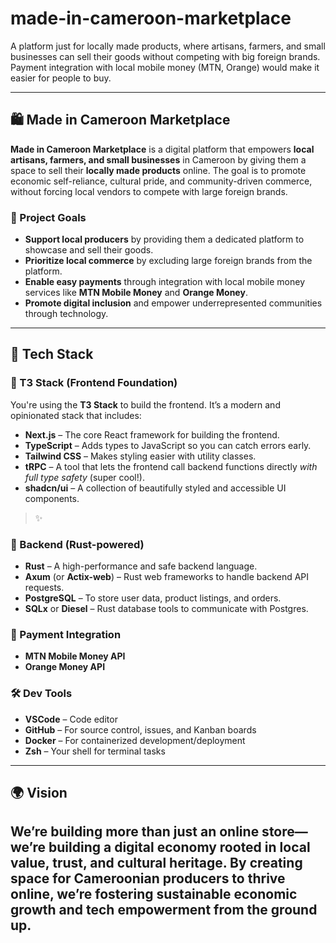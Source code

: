 # made-in-cameroon-marketplace
A platform just for locally made products, where artisans, farmers, and small businesses can sell their goods without competing with big foreign brands. Payment integration with local mobile money (MTN, Orange) would make it easier for people to buy.


---

## 🛍️ Made in Cameroon Marketplace

**Made in Cameroon Marketplace** is a digital platform that empowers **local artisans, farmers, and small businesses** in Cameroon by giving them a space to sell their **locally made products** online. The goal is to promote economic self-reliance, cultural pride, and community-driven commerce, without forcing local vendors to compete with large foreign brands.

### 🎯 Project Goals

- **Support local producers** by providing them a dedicated platform to showcase and sell their goods.
- **Prioritize local commerce** by excluding large foreign brands from the platform.
- **Enable easy payments** through integration with local mobile money services like **MTN Mobile Money** and **Orange Money**.
- **Promote digital inclusion** and empower underrepresented communities through technology.

---

## 🧰 Tech Stack

### 🧃 T3 Stack (Frontend Foundation)

You're using the **T3 Stack** to build the frontend. It’s a modern and opinionated stack that includes:

- **Next.js** – The core React framework for building the frontend.
- **TypeScript** – Adds types to JavaScript so you can catch errors early.
- **Tailwind CSS** – Makes styling easier with utility classes.
- **tRPC** – A tool that lets the frontend call backend functions directly *with full type safety* (super cool!).
- **shadcn/ui** – A collection of beautifully styled and accessible UI components.

> ✨ 

### 🧠 Backend (Rust-powered)

- **Rust** – A high-performance and safe backend language.
- **Axum** (or **Actix-web**) – Rust web frameworks to handle backend API requests.
- **PostgreSQL** – To store user data, product listings, and orders.
- **SQLx** or **Diesel** – Rust database tools to communicate with Postgres.

### 💸 Payment Integration

- **MTN Mobile Money API**
- **Orange Money API**

### 🛠️ Dev Tools

- **VSCode** – Code editor
- **GitHub** – For source control, issues, and Kanban boards
- **Docker** – For containerized development/deployment
- **Zsh** – Your shell for terminal tasks

---

## 🌍 Vision

We’re building more than just an online store—we’re building a **digital economy** rooted in **local value, trust, and cultural heritage**. By creating space for Cameroonian producers to thrive online, we’re fostering sustainable economic growth and tech empowerment from the ground up.
---
